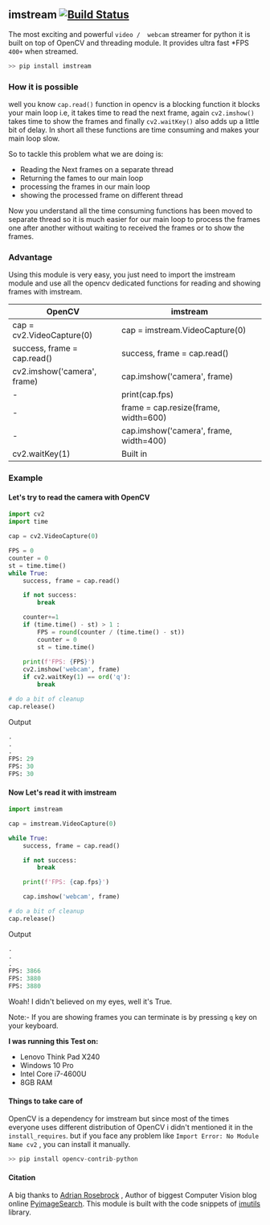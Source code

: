 ## imstream [![Build Status](https://travis-ci.org/joemccann/dillinger.svg?branch=master)](https://travis-ci.org/joemccann/dillinger)

The most exciting and powerful ``video /  webcam`` streamer for python it is built on top of OpenCV and threading module. It provides ultra fast *FPS ``400+`` when streamed.

````python
>> pip install imstream
````

### How it is possible

well you know ``cap.read()`` function in opencv is a blocking function it blocks your main loop i.e, it takes time to read the next frame, again ``cv2.imshow()`` takes time to show the frames and finally ``cv2.waitKey()`` also adds up a little bit of delay. In short all these functions are time consuming and makes your main loop slow.

So to tackle this problem what we are doing is:

- Reading the Next frames on a separate thread
- Returning the fames to our main loop
- processing the frames in our main loop
- showing the processed frame on different thread

Now you understand all the time consuming functions has been moved to separate thread so it is much easier for our main loop to process the frames one after another without waiting to received the frames or to show the frames.

### Advantage

Using this module is very easy, you just need to import the imstream module and use all the opencv dedicated functions for reading and showing frames with imstream.

| OpenCV                      | imstream                               |
| --------------------------- | -------------------------------------- |
| cap = cv2.VideoCapture(0)   | cap = imstream.VideoCapture(0)         |
| success, frame = cap.read() | success, frame = cap.read()            |
| cv2.imshow('camera', frame) | cap.imshow('camera', frame)            |
| -                           | print(cap.fps)                         |
| -                           | frame = cap.resize(frame, width=600)   |
| -                           | cap.imshow('camera', frame, width=400) |
| cv2.waitKey(1)              | Built in                               |

### Example

#### Let's try to read the camera with OpenCV

````python
import cv2
import time

cap = cv2.VideoCapture(0)

FPS = 0
counter = 0
st = time.time()
while True:
    success, frame = cap.read()

    if not success:
        break

    counter+=1
    if (time.time() - st) > 1 :
        FPS = round(counter / (time.time() - st))
        counter = 0
        st = time.time()
    
    print(f'FPS: {FPS}')
    cv2.imshow('webcam', frame)
    if cv2.waitKey(1) == ord('q'):
        break

# do a bit of cleanup
cap.release()
````

Output

````python
.
.
.
FPS: 29
FPS: 30
FPS: 30
````

#### Now Let's read it with imstream

````python
import imstream

cap = imstream.VideoCapture(0)

while True:
    success, frame = cap.read()

    if not success:
        break

    print(f'FPS: {cap.fps}')

    cap.imshow('webcam', frame)

# do a bit of cleanup
cap.release()
````

Output

````python
.
.
.
FPS: 3866
FPS: 3880
FPS: 3880
````

Woah! I didn't believed on my eyes, well it's True. 

Note:- If you are showing frames you can terminate is by pressing ``q`` key on your keyboard.

**I was running this Test on:**

- Lenovo Think Pad X240
- Windows 10 Pro
- Intel Core i7-4600U
- 8GB RAM

#### Things to take care of

OpenCV is a dependency for imstream but since most of the times everyone uses different distribution of OpenCV i didn't mentioned it in the ``install_requires``. but if you face any problem like `Import Error: No Module Name cv2` , you can install it manually.

````python
>> pip install opencv-contrib-python
````

#### Citation

A big thanks to [Adrian Rosebrock](https://twitter.com/PyImageSearch) , Author of biggest Computer Vision blog online [PyimageSearch](https://www.pyimagesearch.com/). This module is built with the code snippets of [imutils](https://pypi.org/project/imutils/) library.

